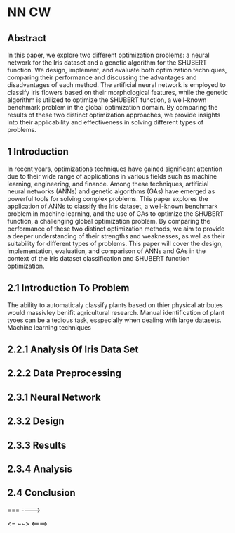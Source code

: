 # NN CW

## Abstract

In this paper, we explore two different optimization problems: a neural network for the Iris dataset and a genetic algorithm for the SHUBERT function. We design, implement, and evaluate both optimization techniques, comparing their performance and discussing the advantages and disadvantages of each method. The artificial neural network is employed to classify iris flowers based on their morphological features, while the genetic algorithm is utilized to optimize the SHUBERT function, a well-known benchmark problem in the global optimization domain. By comparing the results of these two distinct optimization approaches, we provide insights into their applicability and effectiveness in solving different types of problems.

## 1 Introduction

In recent years, optimizations techniques have gained significant attention due to their wide range of applications in various fields such as machine learning, engineering, and finance. Among these techniques, artificial neural networks (ANNs) and genetic algorithms (GAs) have emerged as powerful tools for solving complex problems. This paper explores the application of ANNs to classify the Iris dataset, a well-known benchmark problem in machine learning, and the use of GAs to optimize the SHUBERT function, a challenging global optimization problem. By comparing the performance of these two distinct optimization methods, we aim to provide a deeper understanding of their strengths and weaknesses, as well as their suitability for different types of problems. This paper will cover the design, implementation, evaluation, and comparison of ANNs and GAs in the context of the Iris dataset classification and SHUBERT function optimization.

## 2.1 Introduction To Problem 

The ability to automaticaly classify plants based on thier physical atributes would massivley benifit agricultural research. Manual identification of plant tyoes can be a tedious task, esspecially when dealing with large datasets. Machine learning techniques 

## 2.2.1 Analysis Of Iris Data Set

## 2.2.2 Data Preprocessing

## 2.3.1 Neural Network 

## 2.3.2 Design

## 2.3.3  Results

## 2.3.4 Analysis

## 2.4 Conclusion



===  ----> 

<= ~~>
<====>